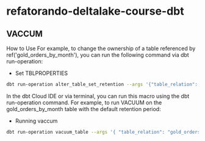 # refatorando-deltalake-course-dbt

## VACCUM

How to Use
For example, to change the ownership of a table referenced by ref('gold_orders_by_month'), you can run the following command via dbt run-operation:

- Set TBLPROPERTIES

```bash
dbt run-operation alter_table_set_retention --args '{"table_relation": "gold_orders_by_month"}'
```

In the dbt Cloud IDE or via terminal, you can run this macro using the dbt run-operation command. For example, to run VACUUM on the gold_orders_by_month table with the default retention period:

- Running vaccum

```bash
dbt run-operation vacuum_table --args '{ "table_relation": "gold_orders_by_month", "retention_hours": 168 }'
```